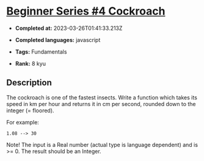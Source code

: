 # [Beginner Series #4 Cockroach](https://www.codewars.com/kata/55fab1ffda3e2e44f00000c6)

- **Completed at:** 2023-03-26T01:41:33.213Z

- **Completed languages:** javascript

- **Tags:** Fundamentals

- **Rank:** 8 kyu

## Description

The cockroach is one of the fastest insects. Write a function which takes its speed in km per hour and returns it in cm per second, rounded down to the integer (= floored).

For example:

```
1.08 --> 30
```

Note! The input is a Real number (actual type is language dependent) and is >= 0. The result should be an Integer.
